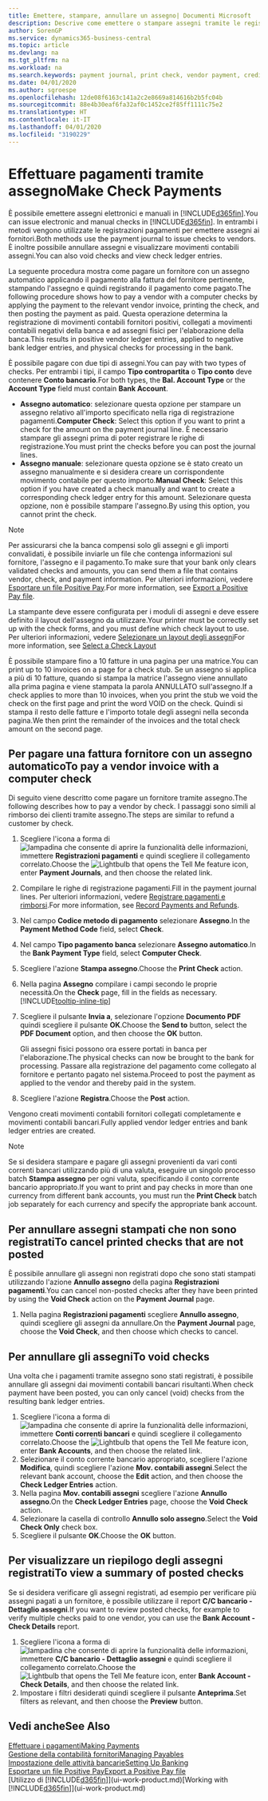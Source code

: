 ```yaml
---
title: Emettere, stampare, annullare un assegno| Documenti Microsoft
description: Descrive come emettere o stampare assegni tramite le registrazioni dei pagamenti e annullare movimenti contabili degli assegni in Business Central.
author: SorenGP
ms.service: dynamics365-business-central
ms.topic: article
ms.devlang: na
ms.tgt_pltfrm: na
ms.workload: na
ms.search.keywords: payment journal, print check, vendor payment, creditor, debt, balance due, AP
ms.date: 04/01/2020
ms.author: sgroespe
ms.openlocfilehash: 12de08f6163c141a2c2e8669a814616b2b5fc04b
ms.sourcegitcommit: 88e4b30eaf6fa32af0c1452ce2f85ff1111c75e2
ms.translationtype: HT
ms.contentlocale: it-IT
ms.lasthandoff: 04/01/2020
ms.locfileid: "3190229"
---
```

# <a name="make-check-payments"></a><span data-ttu-id="540d3-103">Effettuare pagamenti tramite assegno</span><span class="sxs-lookup"><span data-stu-id="540d3-103">Make Check Payments</span></span>
<span data-ttu-id="540d3-104">È possibile emettere assegni elettronici e manuali in [!INCLUDE[d365fin](includes/d365fin_md.md)].</span><span class="sxs-lookup"><span data-stu-id="540d3-104">You can issue electronic and manual checks in [!INCLUDE[d365fin](includes/d365fin_md.md)].</span></span> <span data-ttu-id="540d3-105">In entrambi i metodi vengono utilizzate le registrazioni pagamenti per emettere assegni ai fornitori.</span><span class="sxs-lookup"><span data-stu-id="540d3-105">Both methods use the payment journal to issue checks to vendors.</span></span> <span data-ttu-id="540d3-106">È inoltre possibile annullare assegni e visualizzare movimenti contabili assegni.</span><span class="sxs-lookup"><span data-stu-id="540d3-106">You can also void checks and view check ledger entries.</span></span>

<span data-ttu-id="540d3-107">La seguente procedura mostra come pagare un fornitore con un assegno automatico applicando il pagamento alla fattura del fornitore pertinente, stampando l'assegno e quindi registrando il pagamento come pagato.</span><span class="sxs-lookup"><span data-stu-id="540d3-107">The following procedure shows how to pay a vendor with a computer checks by applying the payment to the relevant vendor invoice, printing the check, and then posting the payment as paid.</span></span> <span data-ttu-id="540d3-108">Questa operazione determina la registrazione di movimenti contabili fornitori positivi, collegati a movimenti contabili negativi della banca e ad assegni fisici per l'elaborazione della banca.</span><span class="sxs-lookup"><span data-stu-id="540d3-108">This results in positive vendor ledger entries, applied to negative bank ledger entries, and physical checks for processing in the bank.</span></span>

<span data-ttu-id="540d3-109">È possibile pagare con due tipi di assegni.</span><span class="sxs-lookup"><span data-stu-id="540d3-109">You can pay with two types of checks.</span></span> <span data-ttu-id="540d3-110">Per entrambi i tipi, il campo **Tipo contropartita** o **Tipo conto** deve contenere **Conto bancario**.</span><span class="sxs-lookup"><span data-stu-id="540d3-110">For both types, the **Bal. Account Type** or the **Account Type** field must contain **Bank Account**.</span></span>

- <span data-ttu-id="540d3-111">**Assegno automatico**: selezionare questa opzione per stampare un assegno relativo all'importo specificato nella riga di registrazione pagamenti.</span><span class="sxs-lookup"><span data-stu-id="540d3-111">**Computer Check**: Select this option if you want to print a check for the amount on the payment journal line.</span></span> <span data-ttu-id="540d3-112">È necessario stampare gli assegni prima di poter registrare le righe di registrazione.</span><span class="sxs-lookup"><span data-stu-id="540d3-112">You must print the checks before you can post the journal lines.</span></span>
- <span data-ttu-id="540d3-113">**Assegno manuale**: selezionare questa opzione se è stato creato un assegno manualmente e si desidera creare un corrispondente movimento contabile per questo importo.</span><span class="sxs-lookup"><span data-stu-id="540d3-113">**Manual Check**: Select this option if you have created a check manually and want to create a corresponding check ledger entry for this amount.</span></span> <span data-ttu-id="540d3-114">Selezionare questa opzione, non è possibile stampare l'assegno.</span><span class="sxs-lookup"><span data-stu-id="540d3-114">By using this option, you cannot print the check.</span></span>

> [!NOTE]  
> <span data-ttu-id="540d3-115">Per assicurarsi che la banca compensi solo gli assegni e gli importi convalidati, è possibile inviarle un file che contenga informazioni sul fornitore, l'assegno e il pagamento.</span><span class="sxs-lookup"><span data-stu-id="540d3-115">To make sure that your bank only clears validated checks and amounts, you can send them a file that contains vendor, check, and payment information.</span></span> <span data-ttu-id="540d3-116">Per ulteriori informazioni, vedere [Esportare un file Positive Pay](finance-how-positive-pay.md).</span><span class="sxs-lookup"><span data-stu-id="540d3-116">For more information, see [Export a Positive Pay file](finance-how-positive-pay.md).</span></span>

<span data-ttu-id="540d3-117">La stampante deve essere configurata per i moduli di assegni e deve essere definito il layout dell'assegno da utilizzare.</span><span class="sxs-lookup"><span data-stu-id="540d3-117">Your printer must be correctly set up with the check forms, and you must define which check layout to use.</span></span> <span data-ttu-id="540d3-118">Per ulteriori informazioni, vedere [Selezionare un layout degli assegni](finance-how-define-check-layouts.md)</span><span class="sxs-lookup"><span data-stu-id="540d3-118">For more information, see [Select a Check Layout](finance-how-define-check-layouts.md)</span></span>

<span data-ttu-id="540d3-119">È possibile stampare fino a 10 fatture in una pagina per una matrice.</span><span class="sxs-lookup"><span data-stu-id="540d3-119">You can print up to 10 invoices on a page for a check stub.</span></span> <span data-ttu-id="540d3-120">Se un assegno si applica a più di 10 fatture, quando si stampa la matrice l'assegno viene annullato alla prima pagina e viene stampata la parola ANNULLATO sull'assegno.</span><span class="sxs-lookup"><span data-stu-id="540d3-120">If a check applies to more than 10 invoices, when you print the stub we void the check on the first page and print the word VOID on the check.</span></span> <span data-ttu-id="540d3-121">Quindi si stampa il resto delle fatture e l'importo totale degli assegni nella seconda pagina.</span><span class="sxs-lookup"><span data-stu-id="540d3-121">We then print the remainder of the invoices and the total check amount on the second page.</span></span>

## <a name="to-pay-a-vendor-invoice-with-a-computer-check"></a><span data-ttu-id="540d3-122">Per pagare una fattura fornitore con un assegno automatico</span><span class="sxs-lookup"><span data-stu-id="540d3-122">To pay a vendor invoice with a computer check</span></span>
<span data-ttu-id="540d3-123">Di seguito viene descritto come pagare un fornitore tramite assegno.</span><span class="sxs-lookup"><span data-stu-id="540d3-123">The following describes how to pay a vendor by check.</span></span> <span data-ttu-id="540d3-124">I passaggi sono simili al rimborso dei clienti tramite assegno.</span><span class="sxs-lookup"><span data-stu-id="540d3-124">The steps are similar to refund a customer by check.</span></span>

1. <span data-ttu-id="540d3-125">Scegliere l'icona a forma di ![lampadina che consente di aprire la funzionalità delle informazioni](media/ui-search/search_small.png "Informazioni sull'operazione che si desidera eseguire"), immettere **Registrazioni pagamenti** e quindi scegliere il collegamento correlato.</span><span class="sxs-lookup"><span data-stu-id="540d3-125">Choose the ![Lightbulb that opens the Tell Me feature](media/ui-search/search_small.png "Tell me what you want to do") icon, enter **Payment Journals**, and then choose the related link.</span></span>
2. <span data-ttu-id="540d3-126">Compilare le righe di registrazione pagamenti.</span><span class="sxs-lookup"><span data-stu-id="540d3-126">Fill in the payment journal lines.</span></span> <span data-ttu-id="540d3-127">Per ulteriori informazioni, vedere [Registrare pagamenti e rimborsi](payables-how-post-payments-refunds.md).</span><span class="sxs-lookup"><span data-stu-id="540d3-127">For more information, see [Record Payments and Refunds](payables-how-post-payments-refunds.md).</span></span>
3. <span data-ttu-id="540d3-128">Nel campo **Codice metodo di pagamento** selezionare **Assegno**.</span><span class="sxs-lookup"><span data-stu-id="540d3-128">In the **Payment Method Code** field, select **Check**.</span></span>
4. <span data-ttu-id="540d3-129">Nel campo **Tipo pagamento banca** selezionare **Assegno automatico**.</span><span class="sxs-lookup"><span data-stu-id="540d3-129">In the **Bank Payment Type** field, select **Computer Check**.</span></span>
5. <span data-ttu-id="540d3-130">Scegliere l'azione **Stampa assegno**.</span><span class="sxs-lookup"><span data-stu-id="540d3-130">Choose the **Print Check** action.</span></span>
6. <span data-ttu-id="540d3-131">Nella pagina **Assegno** compilare i campi secondo le proprie necessità.</span><span class="sxs-lookup"><span data-stu-id="540d3-131">On the **Check** page, fill in the fields as necessary.</span></span> [!INCLUDE[tooltip-inline-tip](includes/tooltip-inline-tip_md.md)]
7. <span data-ttu-id="540d3-132">Scegliere il pulsante **Invia a**, selezionare l'opzione **Documento PDF** quindi scegliere il pulsante **OK**.</span><span class="sxs-lookup"><span data-stu-id="540d3-132">Choose the **Send to** button, select the **PDF Document** option, and then choose the **OK** button.</span></span>

    <span data-ttu-id="540d3-133">Gli assegni fisici possono ora essere portati in banca per l'elaborazione.</span><span class="sxs-lookup"><span data-stu-id="540d3-133">The physical checks can now be brought to the bank for processing.</span></span> <span data-ttu-id="540d3-134">Passare alla registrazione del pagamento come collegato al fornitore e pertanto pagato nel sistema.</span><span class="sxs-lookup"><span data-stu-id="540d3-134">Proceed to post the payment as applied to the vendor and thereby paid in the system.</span></span>
8. <span data-ttu-id="540d3-135">Scegliere l'azione **Registra**.</span><span class="sxs-lookup"><span data-stu-id="540d3-135">Choose the **Post** action.</span></span>

<span data-ttu-id="540d3-136">Vengono creati movimenti contabili fornitori collegati completamente e movimenti contabili bancari.</span><span class="sxs-lookup"><span data-stu-id="540d3-136">Fully applied vendor ledger entries and bank ledger entries are created.</span></span>

> [!NOTE]  
> <span data-ttu-id="540d3-137">Se si desidera stampare e pagare gli assegni provenienti da vari conti correnti bancari utilizzando più di una valuta, eseguire un singolo processo batch **Stampa assegno** per ogni valuta, specificando il conto corrente bancario appropriato.</span><span class="sxs-lookup"><span data-stu-id="540d3-137">If you want to print and pay checks in more than one currency from different bank accounts, you must run the **Print Check** batch job separately for each currency and specify the appropriate bank account.</span></span>

## <a name="to-cancel-printed-checks-that-are-not-posted"></a><span data-ttu-id="540d3-138">Per annullare assegni stampati che non sono registrati</span><span class="sxs-lookup"><span data-stu-id="540d3-138">To cancel printed checks that are not posted</span></span>
<span data-ttu-id="540d3-139">È possibile annullare gli assegni non registrati dopo che sono stati stampati utilizzando l'azione **Annullo assegno** della pagina **Registrazioni pagamenti**.</span><span class="sxs-lookup"><span data-stu-id="540d3-139">You can cancel non-posted checks after they have been printed by using the **Void Check** action on the **Payment Journal** page.</span></span>

1. <span data-ttu-id="540d3-140">Nella pagina **Registrazioni pagamenti** scegliere **Annullo assegno**, quindi scegliere gli assegni da annullare.</span><span class="sxs-lookup"><span data-stu-id="540d3-140">On the **Payment Journal** page, choose the **Void Check**, and then choose which checks to cancel.</span></span>

## <a name="to-void-checks"></a><span data-ttu-id="540d3-141">Per annullare gli assegni</span><span class="sxs-lookup"><span data-stu-id="540d3-141">To void checks</span></span>
<span data-ttu-id="540d3-142">Una volta che i pagamenti tramite assegno sono stati registrati, è possibile annullare gli assegni dai movimenti contabili bancari risultanti.</span><span class="sxs-lookup"><span data-stu-id="540d3-142">When check payment have been posted, you can only cancel (void) checks from the resulting bank ledger entries.</span></span>

1. <span data-ttu-id="540d3-143">Scegliere l'icona a forma di ![lampadina che consente di aprire la funzionalità delle informazioni](media/ui-search/search_small.png "Informazioni sull'operazione che si desidera eseguire"), immettere **Conti correnti bancari** e quindi scegliere il collegamento correlato.</span><span class="sxs-lookup"><span data-stu-id="540d3-143">Choose the ![Lightbulb that opens the Tell Me feature](media/ui-search/search_small.png "Tell me what you want to do") icon, enter **Bank Accounts**, and then choose the related link.</span></span>
2. <span data-ttu-id="540d3-144">Selezionare il conto corrente bancario appropriato, scegliere l'azione **Modifica**, quindi scegliere l'azione **Mov. contabili assegni**.</span><span class="sxs-lookup"><span data-stu-id="540d3-144">Select the relevant bank account, choose the **Edit** action, and then choose the **Check Ledger Entries** action.</span></span>
3. <span data-ttu-id="540d3-145">Nella pagina **Mov. contabili assegni** scegliere l'azione **Annullo assegno**.</span><span class="sxs-lookup"><span data-stu-id="540d3-145">On the **Check Ledger Entries** page, choose the **Void Check** action.</span></span>
4. <span data-ttu-id="540d3-146">Selezionare la casella di controllo **Annullo solo assegno**.</span><span class="sxs-lookup"><span data-stu-id="540d3-146">Select the **Void Check Only** check box.</span></span>
5. <span data-ttu-id="540d3-147">Scegliere il pulsante **OK**.</span><span class="sxs-lookup"><span data-stu-id="540d3-147">Choose the **OK** button.</span></span>

## <a name="to-view-a-summary-of-posted-checks"></a><span data-ttu-id="540d3-148">Per visualizzare un riepilogo degli assegni registrati</span><span class="sxs-lookup"><span data-stu-id="540d3-148">To view a summary of posted checks</span></span>
<span data-ttu-id="540d3-149">Se si desidera verificare gli assegni registrati, ad esempio per verificare più assegni pagati a un fornitore, è possibile utilizzare il report **C/C bancario - Dettaglio assegni**.</span><span class="sxs-lookup"><span data-stu-id="540d3-149">If you want to review posted checks, for example to verify multiple checks paid to one vendor, you can use the **Bank Account - Check Details** report.</span></span>
1. <span data-ttu-id="540d3-150">Scegliere l'icona a forma di ![lampadina che consente di aprire la funzionalità delle informazioni](media/ui-search/search_small.png "Informazioni sull'operazione che si desidera eseguire"), immettere **C/C bancario - Dettaglio assegni** e quindi scegliere il collegamento correlato.</span><span class="sxs-lookup"><span data-stu-id="540d3-150">Choose the ![Lightbulb that opens the Tell Me feature](media/ui-search/search_small.png "Tell me what you want to do") icon, enter **Bank Account - Check Details**, and then choose the related link.</span></span>
2. <span data-ttu-id="540d3-151">Impostare i filtri desiderati quindi scegliere il pulsante **Anteprima**.</span><span class="sxs-lookup"><span data-stu-id="540d3-151">Set filters as relevant, and then choose the **Preview** button.</span></span>

## <a name="see-also"></a><span data-ttu-id="540d3-152">Vedi anche</span><span class="sxs-lookup"><span data-stu-id="540d3-152">See Also</span></span>
[<span data-ttu-id="540d3-153">Effettuare i pagamenti</span><span class="sxs-lookup"><span data-stu-id="540d3-153">Making Payments</span></span>](payables-make-payments.md)  
[<span data-ttu-id="540d3-154">Gestione della contabilità fornitori</span><span class="sxs-lookup"><span data-stu-id="540d3-154">Managing Payables</span></span>](payables-manage-payables.md)  
[<span data-ttu-id="540d3-155">Impostazione delle attività bancarie</span><span class="sxs-lookup"><span data-stu-id="540d3-155">Setting Up Banking</span></span>](bank-setup-banking.md)  
[<span data-ttu-id="540d3-156">Esportare un file Positive Pay</span><span class="sxs-lookup"><span data-stu-id="540d3-156">Export a Positive Pay file</span></span>](finance-how-positive-pay.md)  
<span data-ttu-id="540d3-157">[Utilizzo di [!INCLUDE[d365fin](includes/d365fin_md.md)]](ui-work-product.md)</span><span class="sxs-lookup"><span data-stu-id="540d3-157">[Working with [!INCLUDE[d365fin](includes/d365fin_md.md)]](ui-work-product.md)</span></span>  
